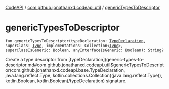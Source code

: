 [CodeAPI](../index.md) / [com.github.jonathanxd.codeapi.util](index.md) / [genericTypesToDescriptor](.)

# genericTypesToDescriptor

`fun genericTypesToDescriptor(typeDeclaration: `[`TypeDeclaration`](../com.github.jonathanxd.codeapi.base/-type-declaration/index.md)`, superClass: `[`Type`](http://docs.oracle.com/javase/6/docs/api/java/lang/reflect/Type.html)`, implementations: Collection<`[`Type`](http://docs.oracle.com/javase/6/docs/api/java/lang/reflect/Type.html)`>, superClassIsGeneric: Boolean, anyInterfaceIsGeneric: Boolean): String?`

Create a type descriptor from [typeDeclaration](generic-types-to-descriptor.md#com.github.jonathanxd.codeapi.util$genericTypesToDescriptor(com.github.jonathanxd.codeapi.base.TypeDeclaration, java.lang.reflect.Type, kotlin.collections.Collection((java.lang.reflect.Type)), kotlin.Boolean, kotlin.Boolean)/typeDeclaration) signature.


